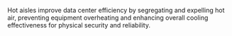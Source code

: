 Hot aisles improve data center efficiency by segregating and expelling hot air, preventing equipment overheating and enhancing overall cooling effectiveness for physical security and reliability.